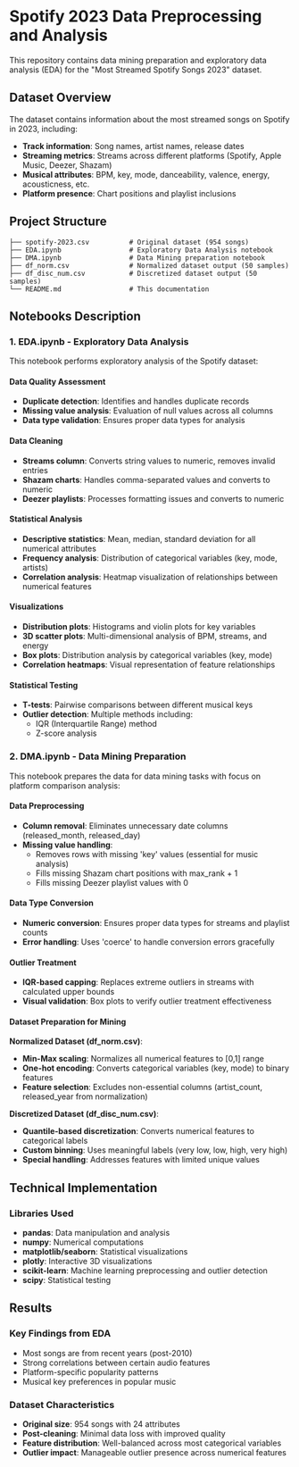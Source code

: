 # Spotify 2023 Data Preprocessing and Analysis

This repository contains data mining preparation and exploratory data analysis (EDA) for the "Most Streamed Spotify Songs 2023" dataset.

## Dataset Overview

The dataset contains information about the most streamed songs on Spotify in 2023, including:
- **Track information**: Song names, artist names, release dates
- **Streaming metrics**: Streams across different platforms (Spotify, Apple Music, Deezer, Shazam)
- **Musical attributes**: BPM, key, mode, danceability, valence, energy, acousticness, etc.
- **Platform presence**: Chart positions and playlist inclusions

## Project Structure

```
├── spotify-2023.csv          # Original dataset (954 songs)
├── EDA.ipynb                 # Exploratory Data Analysis notebook
├── DMA.ipynb                 # Data Mining preparation notebook
├── df_norm.csv               # Normalized dataset output (50 samples)
├── df_disc_num.csv           # Discretized dataset output (50 samples)
└── README.md                 # This documentation
```

## Notebooks Description

### 1. EDA.ipynb - Exploratory Data Analysis

This notebook performs exploratory analysis of the Spotify dataset:

#### Data Quality Assessment
- **Duplicate detection**: Identifies and handles duplicate records
- **Missing value analysis**: Evaluation of null values across all columns
- **Data type validation**: Ensures proper data types for analysis

#### Data Cleaning
- **Streams column**: Converts string values to numeric, removes invalid entries
- **Shazam charts**: Handles comma-separated values and converts to numeric
- **Deezer playlists**: Processes formatting issues and converts to numeric

#### Statistical Analysis
- **Descriptive statistics**: Mean, median, standard deviation for all numerical attributes
- **Frequency analysis**: Distribution of categorical variables (key, mode, artists)
- **Correlation analysis**: Heatmap visualization of relationships between numerical features


#### Visualizations
- **Distribution plots**: Histograms and violin plots for key variables
- **3D scatter plots**: Multi-dimensional analysis of BPM, streams, and energy
- **Box plots**: Distribution analysis by categorical variables (key, mode)
- **Correlation heatmaps**: Visual representation of feature relationships

#### Statistical Testing
- **T-tests**: Pairwise comparisons between different musical keys
- **Outlier detection**: Multiple methods including:
  - IQR (Interquartile Range) method
  - Z-score analysis

### 2. DMA.ipynb - Data Mining Preparation

This notebook prepares the data for data mining tasks with focus on platform comparison analysis:

#### Data Preprocessing
- **Column removal**: Eliminates unnecessary date columns (released_month, released_day)
- **Missing value handling**:
  - Removes rows with missing 'key' values (essential for music analysis)
  - Fills missing Shazam chart positions with max_rank + 1
  - Fills missing Deezer playlist values with 0

#### Data Type Conversion
- **Numeric conversion**: Ensures proper data types for streams and playlist counts
- **Error handling**: Uses 'coerce' to handle conversion errors gracefully

#### Outlier Treatment
- **IQR-based capping**: Replaces extreme outliers in streams with calculated upper bounds
- **Visual validation**: Box plots to verify outlier treatment effectiveness

#### Dataset Preparation for Mining

**Normalized Dataset (df_norm.csv)**:
- **Min-Max scaling**: Normalizes all numerical features to [0,1] range
- **One-hot encoding**: Converts categorical variables (key, mode) to binary features
- **Feature selection**: Excludes non-essential columns (artist_count, released_year from normalization)

**Discretized Dataset (df_disc_num.csv)**:
- **Quantile-based discretization**: Converts numerical features to categorical labels
- **Custom binning**: Uses meaningful labels (very low, low, high, very high)
- **Special handling**: Addresses features with limited unique values



## Technical Implementation

### Libraries Used
- **pandas**: Data manipulation and analysis
- **numpy**: Numerical computations
- **matplotlib/seaborn**: Statistical visualizations
- **plotly**: Interactive 3D visualizations
- **scikit-learn**: Machine learning preprocessing and outlier detection
- **scipy**: Statistical testing

## Results

### Key Findings from EDA
- Most songs are from recent years (post-2010)
- Strong correlations between certain audio features
- Platform-specific popularity patterns
- Musical key preferences in popular music

### Dataset Characteristics
- **Original size**: 954 songs with 24 attributes
- **Post-cleaning**: Minimal data loss with improved quality
- **Feature distribution**: Well-balanced across most categorical variables
- **Outlier impact**: Manageable outlier presence across numerical features
